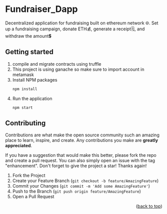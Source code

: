 # Fundraiser_Dapp
Decentralized application for fundraising built on ethereum network 🌐. Set up a fundraising campaign, donate ETH💰, generate a receipt🗒️, and withdraw the amount💲

## Getting started
1. compile and migrate contracts using truffle
2. This project is using ganache so make sure to import account in metamask
3. Install NPM packages
   ```sh
   npm install
   ```
3. Run the application
   ```sh
   npm start
   ```
   
<!-- CONTRIBUTING -->
## Contributing

Contributions are what make the open source community such an amazing place to learn, inspire, and create. Any contributions you make are **greatly appreciated**.

If you have a suggestion that would make this better, please fork the repo and create a pull request. You can also simply open an issue with the tag "enhancement".
Don't forget to give the project a star! Thanks again!

1. Fork the Project
2. Create your Feature Branch (`git checkout -b feature/AmazingFeature`)
3. Commit your Changes (`git commit -m 'Add some AmazingFeature'`)
4. Push to the Branch (`git push origin feature/AmazingFeature`)
5. Open a Pull Request

<p align="right">(<a href="#top">back to top</a>)</p>
